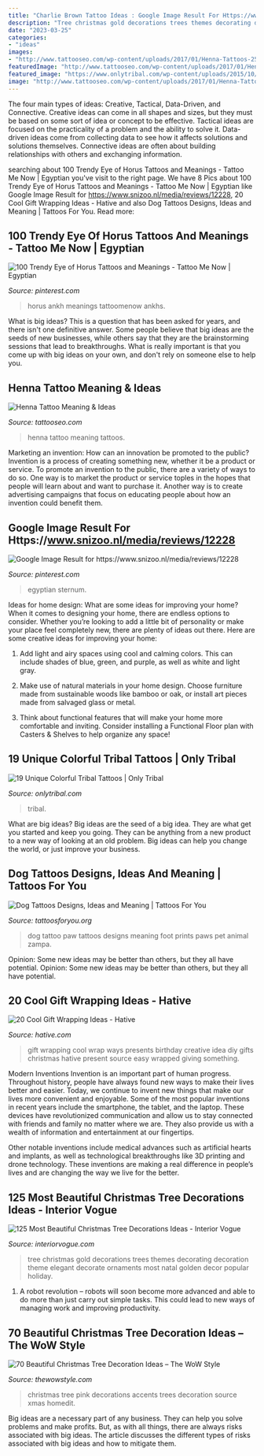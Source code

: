 ```yaml
---
title: "Charlie Brown Tattoo Ideas : Google Image Result For Https://www.snizoo.nl/media/reviews/12228"
description: "Tree christmas gold decorations trees themes decorating decoration theme elegant decorate ornaments most natal golden decor popular holiday"
date: "2023-03-25"
categories:
- "ideas"
images:
- "http://www.tattooseo.com/wp-content/uploads/2017/01/Henna-Tattoos-25.jpg"
featuredImage: "http://www.tattooseo.com/wp-content/uploads/2017/01/Henna-Tattoos-25.jpg"
featured_image: "https://www.onlytribal.com/wp-content/uploads/2015/10/Colorful-Tribal-Tattoo1.jpg"
image: "http://www.tattooseo.com/wp-content/uploads/2017/01/Henna-Tattoos-25.jpg"
---
```



The four main types of ideas: Creative, Tactical, Data-Driven, and Connective.
Creative ideas can come in all shapes and sizes, but they must be based on some sort of idea or concept to be effective. Tactical ideas are focused on the practicality of a problem and the ability to solve it. Data-driven ideas come from collecting data to see how it affects solutions and solutions themselves. Connective ideas are often about building relationships with others and exchanging information.

	

		
searching about 100 Trendy Eye of Horus Tattoos and Meanings - Tattoo Me Now | Egyptian you've visit to the right page. We have 8 Pics about 100 Trendy Eye of Horus Tattoos and Meanings - Tattoo Me Now | Egyptian like Google Image Result for https://www.snizoo.nl/media/reviews/12228, 20 Cool Gift Wrapping Ideas - Hative and also Dog Tattoos Designs, Ideas and Meaning | Tattoos For You. Read more:
		
    
## 100 Trendy Eye Of Horus Tattoos And Meanings - Tattoo Me Now | Egyptian

<img loading=lazy src="https://i.pinimg.com/736x/28/e7/8c/28e78c71f970da31ad183f397512b998.jpg" onerror="this.onerror=null;this.src='https://tse2.mm.bing.net/th?id=OIP.LQlnGcEUeWUxYmIyqI8pBQAAAA&amp;pid=15.1';" alt="100 Trendy Eye of Horus Tattoos and Meanings - Tattoo Me Now | Egyptian">

_Source: pinterest.com_

>horus ankh meanings tattoomenow ankhs. 

	

What is big ideas?
This is a question that has been asked for years, and there isn't one definitive answer. Some people believe that big ideas are the seeds of new businesses, while others say that they are the brainstorming sessions that lead to breakthroughs. What is really important is that you come up with big ideas on your own, and don't rely on someone else to help you.

    
## Henna Tattoo Meaning &amp; Ideas

<img loading=lazy src="http://www.tattooseo.com/wp-content/uploads/2017/01/Henna-Tattoos-25.jpg" onerror="this.onerror=null;this.src='https://tse2.mm.bing.net/th?id=OIP.DcwluhXIHk6mJ_VBRT1LUwAAAA&amp;pid=15.1';" alt="Henna Tattoo Meaning &amp; Ideas">

_Source: tattooseo.com_

>henna tattoo meaning tattoos. 

	

Marketing an invention: How can an innovation be promoted to the public?
Invention is a process of creating something new, whether it be a product or service. To promote an invention to the public, there are a variety of ways to do so. One way is to market the product or service toples in the hopes that people will learn about and want to purchase it. Another way is to create advertising campaigns that focus on educating people about how an invention could benefit them.

    
## Google Image Result For Https://www.snizoo.nl/media/reviews/12228

<img loading=lazy src="https://i.pinimg.com/736x/4f/45/73/4f45734457b37f3d9cf11dd0b5ce0f6a.jpg" onerror="this.onerror=null;this.src='https://tse3.mm.bing.net/th?id=OIP.Mi4Wz7TQYbVWfaGzVOBwKAHaJ3&amp;pid=15.1';" alt="Google Image Result for https://www.snizoo.nl/media/reviews/12228">

_Source: pinterest.com_

>egyptian sternum. 

	

Ideas for home design: What are some ideas for improving your home?
When it comes to designing your home, there are endless options to consider. Whether you’re looking to add a little bit of personality or make your place feel completely new, there are plenty of ideas out there. Here are some creative ideas for improving your home: 
1. Add light and airy spaces using cool and calming colors. This can include shades of blue, green, and purple, as well as white and light gray.

2. Make use of natural materials in your home design. Choose furniture made from sustainable woods like bamboo or oak, or install art pieces made from salvaged glass or metal.

3. Think about functional features that will make your home more comfortable and inviting. Consider installing a Functional Floor plan with Casters & Shelves to help organize any space! 


    
## 19 Unique Colorful Tribal Tattoos | Only Tribal

<img loading=lazy src="https://www.onlytribal.com/wp-content/uploads/2015/10/Colorful-Tribal-Tattoo1.jpg" onerror="this.onerror=null;this.src='https://tse3.mm.bing.net/th?id=OIP.t9-w45tzA2hsXYc-n1OH6QHaTS&amp;pid=15.1';" alt="19 Unique Colorful Tribal Tattoos | Only Tribal">

_Source: onlytribal.com_

>tribal. 

	

What are big ideas?
Big ideas are the seed of a big idea. They are what get you started and keep you going. They can be anything from a new product to a new way of looking at an old problem. Big ideas can help you change the world, or just improve your business.

    
## Dog Tattoos Designs, Ideas And Meaning | Tattoos For You

<img loading=lazy src="http://www.tattoosforyou.org/wp-content/uploads/2013/11/Dog-Paw-Print-Tattoo.jpg" onerror="this.onerror=null;this.src='https://tse4.mm.bing.net/th?id=OIP.2610c2wVfGnNT8ysWhuCogHaJ4&amp;pid=15.1';" alt="Dog Tattoos Designs, Ideas and Meaning | Tattoos For You">

_Source: tattoosforyou.org_

>dog tattoo paw tattoos designs meaning foot prints paws pet animal zampa. 

	

Opinion: Some new ideas may be better than others, but they all have potential.
Opinion: Some new ideas may be better than others, but they all have potential.

    
## 20 Cool Gift Wrapping Ideas - Hative

<img loading=lazy src="http://hative.com/wp-content/uploads/2014/10/gift-wrapping-ideas/3-cool-gift-wrapping-ideas.jpg" onerror="this.onerror=null;this.src='https://tse2.mm.bing.net/th?id=OIP.IumchR58nq-vAcfGyDOSDAHaJ4&amp;pid=15.1';" alt="20 Cool Gift Wrapping Ideas - Hative">

_Source: hative.com_

>gift wrapping cool wrap ways presents birthday creative idea diy gifts christmas hative present source easy wrapped giving something. 

	

Modern Inventions
Invention is an important part of human progress. Throughout history, people have always found new ways to make their lives better and easier. Today, we continue to invent new things that make our lives more convenient and enjoyable.
Some of the most popular inventions in recent years include the smartphone, the tablet, and the laptop. These devices have revolutionized communication and allow us to stay connected with friends and family no matter where we are. They also provide us with a wealth of information and entertainment at our fingertips.

Other notable inventions include medical advances such as artificial hearts and implants, as well as technological breakthroughs like 3D printing and drone technology. These inventions are making a real difference in people’s lives and are changing the way we live for the better.

    
## 125 Most Beautiful Christmas Tree Decorations Ideas - Interior Vogue

<img loading=lazy src="http://interiorvogue.com/wp-content/uploads/2016/10/Gold-Christmas-Tree-Decoration.jpg" onerror="this.onerror=null;this.src='https://tse2.mm.bing.net/th?id=OIP.8djmZmAcTDxshDBdb7aeUgHaLG&amp;pid=15.1';" alt="125 Most Beautiful Christmas Tree Decorations Ideas - Interior Vogue">

_Source: interiorvogue.com_

>tree christmas gold decorations trees themes decorating decoration theme elegant decorate ornaments most natal golden decor popular holiday. 

	

1. A robot revolution – robots will soon become more advanced and able to do more than just carry out simple tasks. This could lead to new ways of managing work and improving productivity.

    
## 70 Beautiful Christmas Tree Decoration Ideas – The WoW Style

<img loading=lazy src="http://thewowstyle.com/wp-content/uploads/2014/11/671.jpg" onerror="this.onerror=null;this.src='https://tse3.mm.bing.net/th?id=OIP.c7hfOXvW_6dzr3OQJvaBcgHaK-&amp;pid=15.1';" alt="70 Beautiful Christmas Tree Decoration Ideas – The WoW Style">

_Source: thewowstyle.com_

>christmas tree pink decorations accents trees decoration source xmas homedit. 

	

Big ideas are a necessary part of any business. They can help you solve problems and make profits. But, as with all things, there are always risks associated with big ideas. The article discusses the different types of risks associated with big ideas and how to mitigate them.

